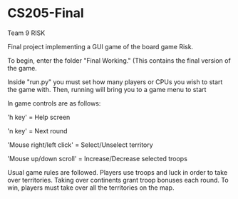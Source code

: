 # CS205-Final
Team 9 RISK

Final project implementing a GUI game of the board game Risk.


To begin, enter the folder "Final Working." (This contains the final version of
the game. 


Inside "run.py" you must set how many players or CPUs you wish to start the game with.
Then, running will bring you to a game menu to start

In game controls are as follows:

  'h key' = Help screen
  
  'n key' = Next round
  
  'Mouse right/left click' = Select/Unselect territory
  
  'Mouse up/down scroll' = Increase/Decrease selected troops


Usual game rules are followed. Players use troops and luck in order to
take over territories. Taking over continents grant troop bonuses each
round. To win, players must take over all the territories on the map.


